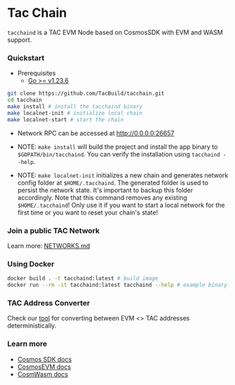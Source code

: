 # Tac Chain

`tacchaind` is a TAC EVM Node based on CosmosSDK with EVM and WASM support.

### Quickstart

- Prerequisites
  - [Go >= v1.23.6](https://go.dev/doc/install)

```sh
git clone https://github.com/TacBuild/tacchain.git
cd tacchain
make install # install the tacchaind binary
make localnet-init # initialize local chain
make localnet-start # start the chain
```

- Network RPC can be accessed at <http://0.0.0.0:26657>

- NOTE: `make install` will build the project and install the app binary to `$GOPATH/bin/tacchaind`. You can verify the installation using `tacchaind --help`.

- NOTE: `make localnet-init` initializes a new chain and generates network config folder at `$HOME/.tacchaind`. The generated folder is used to persist the network state. It's important to backup this folder accordingly. Note that this command removes any existing `$HOME/.tacchaind`! Only use it if you want to start a local network for the first time or you want to reset your chain's state!

### Join a public TAC Network

Learn more: [NETWORKS.md](NETWORKS.md#join-a-network)

### Using Docker

```sh
docker build . -t tacchaind:latest # build image
docker run --rm -it tacchaind:latest tacchaind --help # example binary usage
```

### TAC Address Converter

Check our [tool](./contrib/tac-address-converter/) for converting between EVM <> TAC addresses deterministically.

### Learn more

- [Cosmos SDK docs](https://docs.cosmos.network)
- [CosmosEVM docs](https://evm.cosmos.network/)
- [CosmWasm docs](https://docs.cosmwasm.com/)

